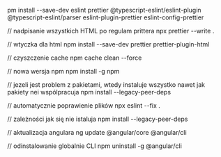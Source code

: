 pm install --save-dev eslint prettier @typescript-eslint/eslint-plugin @typescript-eslint/parser eslint-plugin-prettier eslint-config-prettier


// nadpisanie wszystkich HTML po regulam prittera
npx prettier --write .


// wtyczka dla html
npm install --save-dev prettier prettier-plugin-html

// czyszczenie cache
npm cache clean --force

// nowa wersja npm
npm install -g npm


// jezeli jest problem z pakietami, wtedy instaluje wszystko nawet jak pakiety nei wspólpracuja
npm install --legacy-peer-deps

// automatycznie poprawienie plików
npx eslint --fix .


// zależności jak się nie istaluja
npm install --legacy-peer-deps

// aktualizacja angulara
ng update @angular/core @angular/cli

// odinstalowanie globalnie CLI
npm uninstall -g @angular/cli
